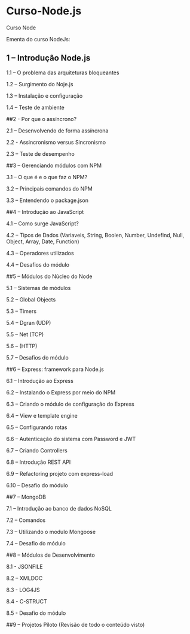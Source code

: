 # Curso-Node.js
Curso Node

 Ementa do curso NodeJs:

 

## 1 – Introdução Node.js

1.1 – O problema das arquiteturas bloqueantes

1.2 – Surgimento do Noje.js

1.3 – Instalação e configuração

1.4 – Teste de ambiente

##2 - Por que o assíncrono?

2.1 – Desenvolvendo de forma assíncrona

2.2 - Assincronismo versus Sincronismo

2.3 – Teste de desempenho

 

##3 – Gerenciando módulos com NPM

3.1 – O que é e o que faz o NPM?

3.2 – Principais comandos do NPM

3.3 – Entendendo o package.json

 

##4 – Introdução ao JavaScript

4.1 – Como surge JavaScript?

4.2 – Tipos de Dados (Variaveis, String, Boolen, Number, Undefind, Null, Object, Array, Date, Function)

4.3 – Operadores utilizados

4.4 – Desafios do módulo


##5 – Módulos do Núcleo do Node

5.1 – Sistemas de módulos

5.2 – Global Objects

5.3 – Timers

5.4 – Dgran (UDP)

5.5 – Net (TCP)

5.6 – (HTTP)

5.7 – Desafios do módulo



##6 – Express: framework para Node.js

6.1 – Introdução ao Express

6.2 – Instalando o Express por meio do NPM

6.3 – Criando o módulo de configuração do Express

6.4 – View e template engine

6.5 – Configurando rotas

6.6 – Autenticação do sistema com Password e JWT

6.7 – Criando Controllers

6.8 – Introdução REST API

6.9 – Refactoring projeto com express-load

6.10 – Desafio do módulo

##7 – MongoDB

7.1 – Introdução ao banco de dados NoSQL

7.2 – Comandos

7.3 – Utilizando o modulo Mongoose

7.4 – Desafio do módulo

##8 – Módulos de Desenvolvimento

8.1 - JSONFILE

8.2 – XMLDOC

8.3 - LOG4JS

8.4 - C-STRUCT

8.5 - Desafio do módulo

 

##9 – Projetos Piloto (Revisão de todo o conteúdo visto)
